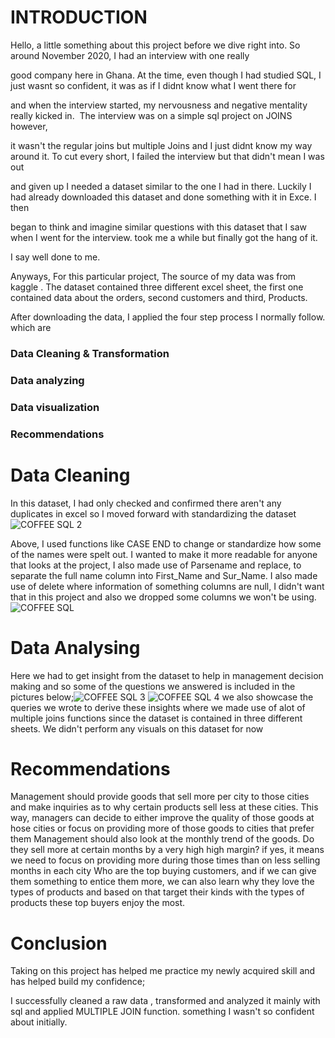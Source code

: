 # INTRODUCTION 

Hello, a little something about this project before we dive right into. So around November 2020, I had an interview with one really

good company here in Ghana. At the time, even though I had studied SQL, I just wasnt so confident, it was as if I didnt know what I went there for

and when the interview started, my nervousness and negative mentality really kicked in.  The interview was on a simple sql project on JOINS however, 

it wasn't the regular joins but multiple Joins and I just didnt know my way around it. To cut every short, I failed the interview but that didn't mean I was out

and given up I needed a dataset similar to the one I had in there. Luckily I had already downloaded this dataset and done something with it in Exce. I then

began to think and imagine similar questions with this dataset that I saw when I went for the interview. took me a while but finally got the hang of it.

I say well done to me.

Anyways, For this particular project, The source of my data was from kaggle . The dataset contained three different excel sheet, the first one contained data about the orders,
 second customers and third, Products.

After downloading the data, I applied the four step process I normally follow. which are 

### Data Cleaning & Transformation
### Data analyzing
### Data visualization
### Recommendations

# Data Cleaning

In this dataset, I had only checked and confirmed there aren't any duplicates in excel so I moved forward with standardizing the dataset![COFFEE SQL 2](https://github.com/user-attachments/assets/de7ce6f9-6221-432d-b65b-27428df09542)

Above, I used functions like CASE END to change or standardize how some of the names were spelt out. I wanted to make it more readable for anyone that looks at the project, I also made use of Parsename and replace, to separate the full name column into First_Name and Sur_Name. I also made use of delete where information of something columns are null, I didn't want that in this project and also we dropped some columns we won't be using.![COFFEE SQL](https://github.com/user-attachments/assets/07639fb5-25d0-4157-8f8d-3ac7e1aa16c5)


# Data Analysing

Here we had to get insight from the dataset to help in management decision making and so some of the questions we answered is included in the pictures below;![COFFEE SQL 3](https://github.com/user-attachments/assets/d4e12312-f829-40ee-beb5-40402a8f9ce6)
![COFFEE SQL 4](https://github.com/user-attachments/assets/afef5f0c-0f9a-4298-b3d0-c2a5912c88c2)
we also showcase the queries we wrote to derive these insights where we made use of alot of multiple joins functions since the dataset is contained in three different sheets.
We didn't perform any visuals on this dataset for now

# Recommendations
Management should provide goods that sell more per city to those cities and make inquiries as to why certain products sell less at these cities. This way, managers can decide to either improve the quality of those goods at hose cities or focus on providing more of those goods to cities that prefer them
Management should also look at the monthly trend of the goods. Do they sell more at certain months by a very high high margin? if yes, it means we need to focus on providing more during those times than on less selling months in each city
Who are the top buying customers, and if we can give them something to entice them more, we can also learn why they love the types of products and based on that target their kinds with the types of products these top buyers enjoy the most.

# Conclusion

Taking on this project has helped me practice my newly acquired skill and has helped build my confidence;

I successfully cleaned a raw data , transformed and analyzed it mainly with sql and applied MULTIPLE JOIN function. something I wasn't so confident about initially.
